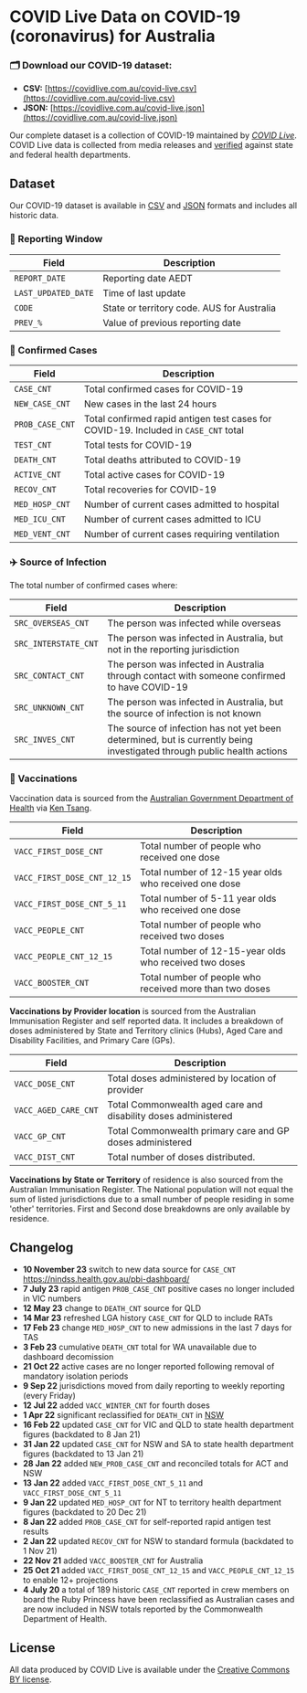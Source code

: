 # COVID Live Data on COVID-19 (coronavirus) for Australia #
### 🗂️ Download our COVID-19 dataset: ###
- **CSV:** [https://covidlive.com.au/covid-live.csv](https://covidlive.com.au/covid-live.csv)
- **JSON:** [https://covidlive.com.au/covid-live.json](https://covidlive.com.au/covid-live.json)

Our complete dataset is a collection of COVID-19 maintained by *[COVID Live](https://covidlive.com.au/about)*. COVID Live data is collected from media releases and [verified](https://covidlive.com.au/last-updated) against state and federal health departments.

## Dataset ##
Our COVID-19 dataset is available in [CSV](https://covidlive.com.au/covid-live.csv) and [JSON](https://covidlive.com.au/covid-live.json) formats and includes all historic data.

### 📅 Reporting Window ##
| Field | Description |
| --- | --- |
| `REPORT_DATE` | Reporting date AEDT |
| `LAST_UPDATED_DATE` | Time of last update |
| `CODE` | State or territory code. AUS for Australia |
| `PREV_%` | Value of previous reporting date |

### 🦠 Confirmed Cases ##
| Field | Description |
| --- | --- |
| `CASE_CNT` | Total confirmed cases for COVID-19 |
| `NEW_CASE_CNT` | New cases in the last 24 hours |
| `PROB_CASE_CNT` | Total confirmed rapid antigen test cases for COVID-19. Included in `CASE_CNT` total |
| `TEST_CNT` | Total tests for COVID-19 |
| `DEATH_CNT` | Total deaths attributed to COVID-19 |
| `ACTIVE_CNT` | Total active cases for COVID-19 |
| `RECOV_CNT` | Total recoveries for COVID-19 |
| `MED_HOSP_CNT` | Number of current cases admitted to hospital |
| `MED_ICU_CNT` | Number of current cases admitted to ICU |
| `MED_VENT_CNT` | Number of current cases requiring ventilation |

### ✈️ Source of Infection ###  
The total number of confirmed cases where:

| Field | Description |
| --- | --- |
| `SRC_OVERSEAS_CNT` | The person was infected while overseas |
| `SRC_INTERSTATE_CNT` | The person was infected in Australia, but not in the reporting jurisdiction |
| `SRC_CONTACT_CNT` | The person was infected in Australia through contact with someone confirmed to have COVID-19 |
| `SRC_UNKNOWN_CNT` | The person was infected in Australia, but the source of infection is not known |
| `SRC_INVES_CNT` | The source of infection has not yet been determined, but is currently being investigated through public health actions |

### 💉 Vaccinations ###
Vaccination data is sourced from the [Australian Government Department of Health](https://www.health.gov.au/resources/collections/covid-19-vaccination-daily-rollout-update) via [Ken Tsang](https://github.com/jxeeno/aust-govt-covid19-vaccine-pdf).

| Field | Description |
| --- | --- |
| `VACC_FIRST_DOSE_CNT` | Total number of people who received one dose |
| `VACC_FIRST_DOSE_CNT_12_15` | Total number of 12-15 year olds who received one dose |
| `VACC_FIRST_DOSE_CNT_5_11` | Total number of 5-11 year olds who received one dose |
| `VACC_PEOPLE_CNT` | Total number of people who received two doses |
| `VACC_PEOPLE_CNT_12_15` | Total number of 12-15-year olds who received two doses |
| `VACC_BOOSTER_CNT` | Total number of people who received more than two doses |

**Vaccinations by Provider location** is sourced from the Australian Immunisation Register and self reported data. It includes a breakdown of doses administered by State and Territory clinics (Hubs), Aged Care and Disability Facilities, and Primary Care (GPs).  

| Field | Description |
| --- | --- |
| `VACC_DOSE_CNT` | Total doses administered by location of provider |
| `VACC_AGED_CARE_CNT` | Total Commonwealth aged care and disability doses administered |
| `VACC_GP_CNT` | Total Commonwealth primary care and GP doses administered |
| `VACC_DIST_CNT` | Total number of doses distributed. |

**Vaccinations by State or Territory** of residence is also sourced from the Australian Immunisation Register. The National population will not equal the sum of listed jurisdictions due to a small number of people residing in some 'other' territories. First and Second dose breakdowns are only available by residence.


## Changelog ##
- **10 November 23** switch to new data source for `CASE_CNT` https://nindss.health.gov.au/pbi-dashboard/
- **7 July 23** rapid antigen `PROB_CASE_CNT` positive cases no longer included in VIC numbers
- **12 May 23** change to `DEATH_CNT` source for QLD
- **14 Mar 23** refreshed LGA history `CASE_CNT` for QLD to include RATs
- **17 Feb 23** change `MED_HOSP_CNT` to new admissions in the last 7 days for TAS
- **3 Feb 23** cumulative `DEATH_CNT` total for WA unavailable due to dashboard decomission
- **21 Oct 22** active cases are no longer reported following removal of mandatory isolation periods
- **9 Sep 22** jurisdictions moved from daily reporting to weekly reporting (every Friday)
- **12 Jul 22** added `VACC_WINTER_CNT` for fourth doses
- **1 Apr 22** significant reclassified for `DEATH_CNT` in [NSW](https://twitter.com/NSWHealth/status/1509319720256032771)
- **16 Feb 22** updated `CASE_CNT` for VIC and QLD to state health department figures (backdated to 8 Jan 21)
- **31 Jan 22** updated `CASE_CNT` for NSW and SA to state health department figures (backdated to 13 Jan 21)
- **28 Jan 22** added `NEW_PROB_CASE_CNT` and reconciled totals for ACT and NSW
- **13 Jan 22** added `VACC_FIRST_DOSE_CNT_5_11` and `VACC_FIRST_DOSE_CNT_5_11`
- **9 Jan 22** updated `MED_HOSP_CNT` for NT to territory health department figures (backdated to 20 Dec 21)
- **8 Jan 22** added `PROB_CASE_CNT` for self-reported rapid antigen test results
- **2 Jan 22** updated `RECOV_CNT` for NSW to standard formula (backdated to 1 Nov 21)
- **22 Nov 21** added `VACC_BOOSTER_CNT` for Australia
- **25 Oct 21** added `VACC_FIRST_DOSE_CNT_12_15` and `VACC_PEOPLE_CNT_12_15` to enable 12+ projections
- **4 July 20** a total of 189 historic `CASE_CNT` reported in crew members on board the Ruby Princess have been reclassified as Australian cases and are now included in NSW totals reported by the Commonwealth Department of Health.


## License ##
All data produced by COVID Live is available under the [Creative Commons BY license](https://creativecommons.org/licenses/by/4.0/).
